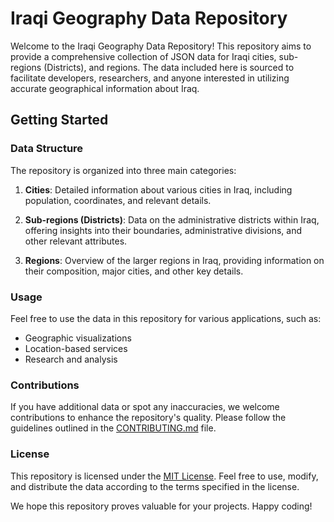# Iraqi Geography Data Repository

Welcome to the Iraqi Geography Data Repository! This repository aims to provide a comprehensive collection of JSON data for Iraqi cities, sub-regions (Districts), and regions. The data included here is sourced to facilitate developers, researchers, and anyone interested in utilizing accurate geographical information about Iraq.

## Getting Started

### Data Structure

The repository is organized into three main categories:

1. **Cities**: Detailed information about various cities in Iraq, including population, coordinates, and relevant details.

2. **Sub-regions (Districts)**: Data on the administrative districts within Iraq, offering insights into their boundaries, administrative divisions, and other relevant attributes.

3. **Regions**: Overview of the larger regions in Iraq, providing information on their composition, major cities, and other key details.


### Usage

Feel free to use the data in this repository for various applications, such as:

- Geographic visualizations
- Location-based services
- Research and analysis

### Contributions

If you have additional data or spot any inaccuracies, we welcome contributions to enhance the repository's quality. Please follow the guidelines outlined in the [CONTRIBUTING.md](CONTRIBUTING.md) file.

### License

This repository is licensed under the [MIT License](LICENSE). Feel free to use, modify, and distribute the data according to the terms specified in the license.

We hope this repository proves valuable for your projects. Happy coding!
